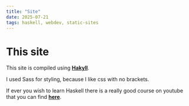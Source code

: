 ```yaml
---
title: "Site"
date: 2025-07-21
tags: haskell, webdev, static-sites
---
```


# This site

This site is compiled using [**Hakyll**](https://jaspervdj.be/hakyll/).

I used Sass for styling, because I like css with no brackets.

If ever you wish to learn Haskell there is a
really good course on youtube that you can find [**here**](https://www.youtube.com/watch?v=qThX0aoW9YI&list=PLF1Z-APd9zK7usPMx3LGMZEHrECUGodd3).
